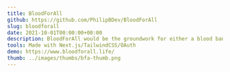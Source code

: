 ```yaml
---
title: BloodForAll
github: https://github.com/PhilipBDev/BloodForAll
slug: bloodforall
date: 2021-10-01T00:00:00+00:00
description: BloodForAll would be the groundwork for either a blood bank or a blood donation informational resource. Features a small login feature to test the use of OAuth.
tools: Made with Next.js/TailwindCSS/OAuth
demo: https://www.bloodforall.life/
thumb: ../images/thumbs/bfa-thumb.png
---
```

